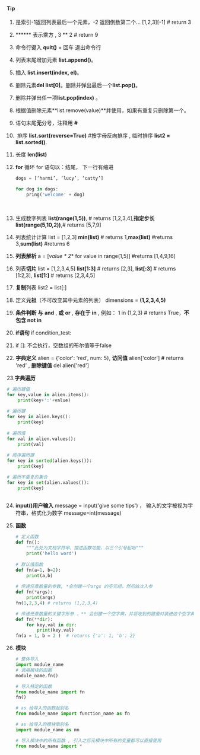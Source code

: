 #### Tip

1. 是索引-1返回列表最后一个元素，-2 返回倒数第二个...   \[1,2,3][-1]       # return 3

2.  ****** 表示乘方 ,      3 ** 2       # return 9

3.  命令行键入 **quit()** + 回车 退出命令行

4. 列表末尾增加元素 **list.append()**。

5. 插入 **list.insert(index, el)**。

6. 删除元素**del list[0]**。删除并弹出最后一个**list.pop()**。

7. 删除并弹出任一项**list.pop(index)** 。

8. 根据值删除元素**list.remove(value)**并使用，如果有重复只删除第一个。

9. 语句末尾**无**分号，注释用 **#**

10. ​ 排序 **list.sort(reverse=True)** #按字母反向排序 , 临时排序  **list2 = list.sorted()**.

11. 长度  **len(list)**

12. **for** 循环  for 语句以：结尾， 下一行有缩进

    ```python
    dogs = [‘harmi’, ‘lucy’, ‘catty’]

    for dog in dogs:
    	pring('welcome' + dog)
    ```

    ​

13. 生成数字列表 **list(range(1,5))**,  # returns [1,2,3,4],**指定步长 list(range(5,10,2))**,# returns [5,7,9]

14. 列表统计计算 list = [1,2,3]   **min(list)** # returns 1,**max(list)** #returns 3,**sum(list)** #returns 6

15. **列表解析** a = [**value \** 2** for value in range(1,5)] #returns [1,4,9,16]

16. 列表**切片** list = [1,2,3,4,5]     **list[1:3]**    # returns [2,3],  **list[:3]**   # returns [1:2,3], **list[1:]** # returns [2,3,4,5] 

17. **复制**列表   list2 = list[:]

18. 定义**元祖**（不可改变其中元素的列表）  dimensions = **(1,2,3,4,5)**

19.  **条件判断**   **与**  **and** ,  **或**  **or** , **存在于** **in** , 例如： 1 in  (1,2,3)  # returns True，**不包含 not in**

20. **if语句**  if condition_test:

21. if []:   不会执行，空数组的布尔值等于false

22. **字典定义**  alien = {'color': 'red', num: 5},  **访问值**  alien['color'] # returns 'red' ,  **删除键值** del alien['red']

23.**字典遍历**
```python
# 遍历键值
for key,value in alien.items():
    print(key+':'+value)
    
# 遍历键
for key in alien.keys():
    print(key)
    
# 遍历值
for val in alien.values():
    print(val)
    
# 顺序遍历键
for key in sorted(alien.keys()):
    print(key)

# 遍历不重复的集合
for key in set(alien.values()):
    print(key)
    

```

24. **input()用户输入**  message = input('give some tips')  ， 输入的文字被视为字符串，格式化为数字   message=int(message)

25. **函数**

    ```python
    # 定义函数
    def fn():
        """此处为文档字符串，描述函数功能，以三个引号起始"""
        print('hello word')
        
    # 默认值函数
    def fn(a=1, b=2):
        print(a,b)
        
    # 传递任意数量的参数, *会创建一个args 的空元组，然后依次入参
    def fn(*args):
    	print(args)
    fn(1,2,3,4) # returns (1,2,3,4)

    # 传递任意数量的关键字形参 ，** 会创建一个空字典，并将收到的键值对装进这个空字典
    def fn(**dir):
        for key,val in dir:
            print(key,val)
    fn(a = 1, b = 2 )  # returns {'a': 1, 'b': 2}

    ```

26. **模块**

    ```python
    # 整体导入
    import module_name 
    # 调用模块的函数
    module_name.fn()

    # 导入特定的函数
    from module_name import fn
    fn()

    # as 给导入的函数起别名
    from module_name import function_name as fn

    # as 给导入的模块取别名
    import module_name as mn

    # 导入模块中的所有函数 , 引入之后元模块中所有的变量都可以直接使用
    from module_name import *
    ```

    ​

